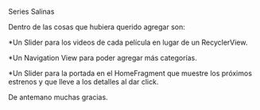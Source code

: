 Series Salinas

Dentro de las cosas que hubiera querido agregar son:

*Un Slider para los videos de cada película en lugar de un RecyclerView.

*Un Navigation View para poder agregar más categorías.

*Un Slider para la portada en el HomeFragment que muestre los próximos estrenos y que lleve a los detalles al dar click.

De antemano muchas gracias.
